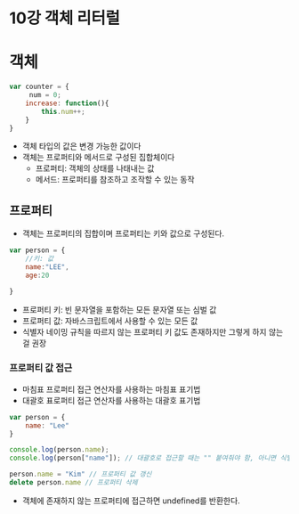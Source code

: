 # 10강 객체 리터럴

# 객체

```jsx
var counter = {
	 num = 0;
	increase: function(){
		this.num++;
	}
}
```

- 객체 타입의 값은 변경 가능한 값이다
- 객체는 프로퍼티와 메서드로 구성된 집합체이다
    - 프로퍼티: 객체의 상태를 나태내는 값
    - 메서드: 프로퍼티를 참조하고 조작할 수 있는 동작

## 프로퍼티

- 객체는 프로퍼티의 집합이며 프로퍼티는 키와 값으로 구성된다.

```jsx
var person = {
	//키: 값
	name:"LEE",
	age:20

}
```

- 프로퍼티 키: 빈 문자열을 포함하는 모든 문자열 또는 심벌 값
- 프로퍼티 값: 자바스크립트에서 사용할 수 있는 모든 값
- 식별자 네이밍 규칙을 따르지 않는 프로퍼티 키 값도 존재하지만 그렇게 하지 않는걸 권장

### 프로퍼티 값 접근

- 마침표 프로퍼티 접근 연산자를 사용하는 마침표 표기법
- 대괄호 표로퍼티 접근 연산자를 사용하는 대괄호 표기법

```jsx
var person = {
	name: "Lee"
}

console.log(person.name);
console.log(person["name"]); // 대괄호로 접근할 때는 "" 붙여줘야 함, 아니면 식별자로 인식

person.name = "Kim" // 프로퍼티 값 갱신
delete person.name // 프로퍼티 삭제
```

- 객체에 존재하지 않는 프로퍼티에 접근하면 undefined를 반환한다.